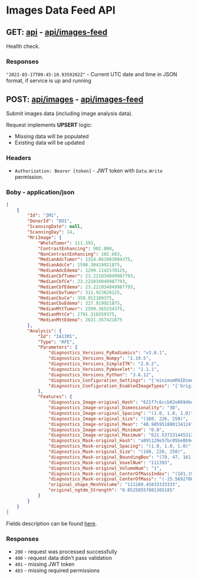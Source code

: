# Images Data Feed API

## GET: [api](http://localhost:5102/api) - [api/images-feed](http://localhost:5102/api/images-feed)
Health check.

### Responses
`"2022-03-17T09:45:10.9359202Z"` - Current UTC date and time in JSON format, if service is up and running


## POST: [api/images](http://localhost:5102/api/images) - [api/images-feed](http://localhost:5102/api/images-feed)
Submit images data (including image analysis data).

Request implements **UPSERT** logic:
- Missing data will be populated
- Existing data will be updated

### Headers
- `Authorization: Bearer [token]` - JWT token with `Data.Write` permission.

### Boby - application/json
```json
[
    {
        "Id": "IM1",
        "DonorId": "DO1",
        "ScanningDate": null,
        "ScanningDay": 14,
        "MriImage": {
            "WholeTumor": 111.393,
            "ContrastEnhancing": 902.000,
            "NonContrastEnhancing": 102.683,
            "MedianAdcTumor": 1314.861083984375,
            "MedianAdcCe": 1598.30419921875,
            "MedianAdcEdema": 1299.1142578125,
            "MedianCbfTumor": 23.221034049987793,
            "MedianCbfCe": 23.221034049987793,
            "MedianCbfEdema": 23.221034049987793,
            "MedianCbvTumor": 311.923828125,
            "MedianCbvCe": 359.912109375,
            "MedianCbvEdema": 327.919921875,
            "MedianMttTumor": 2599.365234375,
            "MedianMttCe": 2791.318359375,
            "MedianMttEdema": 2631.357421875
        },
        "Analysis": {
            "Id": "IA1IM1",
            "Type": "RFE",
            "Parameters": {
                "diagnostics_Versions_PyRadiomics": "v3.0.1",
                "diagnostics_Versions_Numpy": "1.19.5",
                "diagnostics_Versions_SimpleITK": "2.0.2",
                "diagnostics_Versions_PyWavelet": "1.1.1",
                "diagnostics_Versions_Python": "3.6.12",
                "diagnostics_Configuration_Settings": "{'minimumROIDimensions': 2, 'minimumROISize': None, 'normalize': False, 'normalizeScale': 1, 'removeOutliers': None, 'resampledPixelSpacing': None, 'interpolator': 'sitkBSpline', 'preCrop': False, 'padDistance': 5, 'distances': [1], 'force2D': False, 'force2Ddimension': 0, 'resegmentRange': None, 'label': 1, 'additionalInfo': True, 'binWidth': 25, 'weightingNorm': None}",
                "diagnostics_Configuration_EnabledImageTypes": "{'Original': {}}"
            },
            "Features": {
                "diagnostics_Image-original_Hash": "621f7c6ccb82e8694bde90e0918ada64f473799d",
                "diagnostics_Image-original_Dimensionality": "3D",
                "diagnostics_Image-original_Spacing": "(1.0, 1.0, 1.0)",
                "diagnostics_Image-original_Size": "(160, 226, 250)",
                "diagnostics_Image-original_Mean": "48.985951880134124",
                "diagnostics_Image-original_Minimum": "0.0",
                "diagnostics_Image-original_Maximum": "621.5372314453125",
                "diagnostics_Mask-original_Hash": "a891129e57bc05be8b94a20aa0b42977fc0143b2",
                "diagnostics_Mask-original_Spacing": "(1.0, 1.0, 1.0)",
                "diagnostics_Mask-original_Size": "(160, 226, 250)",
                "diagnostics_Mask-original_BoundingBox": "(79, 47, 161, 54, 116, 53)",
                "diagnostics_Mask-original_VoxelNum": "111393",
                "diagnostics_Mask-original_VolumeNum": "1",
                "diagnostics_Mask-original_CenterOfMassIndex": "(101.19481475496664, 103.53967484491844, 184.48638603862003)",
                "diagnostics_Mask-original_CenterOfMass": "(-25.56927866847508, -17.731195431161368, 37.160734646633585)",
                "original_shape_MeshVolume": "111280.45833333333",
                "original_ngtdm_Strength": "0.05258557801305185"
            }
        }
    }
]
```
Fields description can be found [here](api-images-models.md).

### Responses
- `200` - request was processed successfully
- `400` - request data didn't pass validation
- `401` - missing JWT token
- `403` - missing required permissions
